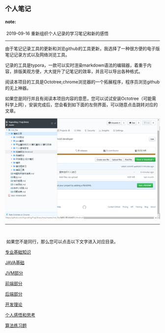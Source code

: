 ## 个人笔记

#### note: 

​		2019-09-16 重新组织个人记录的学习笔记和新的感悟



---

​		由于笔记记录工具的更新和浏览github的工具更新，我选择了一种很方便的电子版笔记记录方式以及网络浏览工具。

​	记录的工具是typora，一款可以实时渲染markdown语法的编辑器，着重于内容，排版美观方便，大大提升了记笔记的效率，并且可以导出各种格式。

​	阅读本项目的工具是Octotree,chrome浏览器的一个拓展程序，程序员浏览github的无上神器。



​	如果您是同行并且有阅读本项目内容的意愿，您可以试试安装Octotree（可能需科学上网），安装完成后，您会看到如下面的左侧界面，可以随意点击跳转对应的文章。

![](https://github.com/fogcoding/FogLibrary/blob/master/res/images/Octotree%E7%A4%BA%E4%BE%8B.jpg?raw=true)



---

​	

​	如果您不是同行，那么您可以点击以下文字进入对应目录。



[专业基础知识](https://github.com/fogcoding/FogLibrary/tree/master/md_file/%E5%8D%9A%E5%AE%A2%E6%96%87%E7%AB%A0/java%E5%9F%BA%E7%A1%80](https://github.com/fogcoding/FogLibrary/tree/master/md_file/博客文章/专业基础知识))

[JAVA基础](https://github.com/fogcoding/FogLibrary/tree/master/md_file/%E5%8D%9A%E5%AE%A2%E6%96%87%E7%AB%A0/java%E5%9F%BA%E7%A1%80](https://github.com/fogcoding/FogLibrary/tree/master/md_file/博客文章/java基础))

[JVM部分]([https://github.com/fogcoding/FogLibrary/tree/master/md_file/%E5%8D%9A%E5%AE%A2%E6%96%87%E7%AB%A0/JVM%E9%83%A8%E5%88%86](https://github.com/fogcoding/FogLibrary/tree/master/md_file/博客文章/JVM部分))

[前端部分](https://github.com/fogcoding/FogLibrary/tree/master/md_file/%E5%8D%9A%E5%AE%A2%E6%96%87%E7%AB%A0/java%E5%9F%BA%E7%A1%80](https://github.com/fogcoding/FogLibrary/tree/master/md_file/博客文章/前端部分))

[后端部分](https://github.com/fogcoding/FogLibrary/tree/master/md_file/%E5%8D%9A%E5%AE%A2%E6%96%87%E7%AB%A0/java%E5%9F%BA%E7%A1%80](https://github.com/fogcoding/FogLibrary/tree/master/md_file/博客文章/后端部分))

[开发理论](https://github.com/fogcoding/FogLibrary/tree/master/md_file/%E5%8D%9A%E5%AE%A2%E6%96%87%E7%AB%A0/java%E5%9F%BA%E7%A1%80](https://github.com/fogcoding/FogLibrary/tree/master/md_file/博客文章/开发理论))

[个人感悟和思考](https://github.com/fogcoding/FogLibrary/tree/master/md_file/%E5%8D%9A%E5%AE%A2%E6%96%87%E7%AB%A0/java%E5%9F%BA%E7%A1%80](https://github.com/fogcoding/FogLibrary/tree/master/md_file/博客文章/个人感悟思考))

[算法练习题](https://github.com/fogcoding/FogLibrary/tree/master/md_file/%E5%8D%9A%E5%AE%A2%E6%96%87%E7%AB%A0/java%E5%9F%BA%E7%A1%80](https://github.com/fogcoding/FogLibrary/tree/master/md_file/博客文章/算法题练习))









